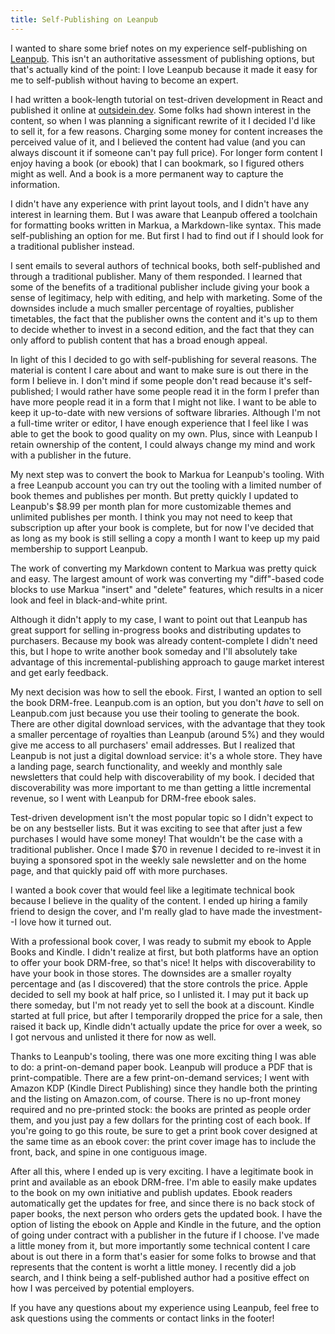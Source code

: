 ```yaml
---
title: Self-Publishing on Leanpub
---
```


I wanted to share some brief notes on my experience self-publishing on [Leanpub](https://leanpub.com). This isn't an authoritative assessment of publishing options, but that's actually kind of the point: I love Leanpub because it made it easy for me to self-publish without having to become an expert.

I had written a book-length tutorial on test-driven development in React and published it online at [outsidein.dev](https://outsidein.dev/). Some folks had shown interest in the content, so when I was planning a significant rewrite of it I decided I'd like to sell it, for a few reasons. Charging some money for content increases the perceived value of it, and I believed the content had value (and you can always discount it if someone can't pay full price). For longer form content I enjoy having a book (or ebook) that I can bookmark, so I figured others might as well. And a book is a more permanent way to capture the information.

I didn't have any experience with print layout tools, and I didn't have any interest in learning them. But I was aware that Leanpub offered a toolchain for formatting books written in Markua, a Markdown-like syntax. This made self-publishing an option for me. But first I had to find out if I should look for a traditional publisher instead.

I sent emails to several authors of technical books, both self-published and through a traditional publisher. Many of them responded. I learned that some of the benefits of a traditional publisher include giving your book a sense of legitimacy, help with editing, and help with marketing. Some of the downsides include a much smaller percentage of royalties, publisher timetables, the fact that the publisher owns the content and it's up to them to decide whether to invest in a second edition, and the fact that they can only afford to publish content that has a broad enough appeal.

In light of this I decided to go with self-publishing for several reasons. The material is content I care about and want to make sure is out there in the form I believe in. I don't mind if some people don't read because it's self-published; I would rather have some people read it in the form I prefer than have more people read it in a form that I might not like. I want to be able to keep it up-to-date with new versions of software libraries. Although I'm not a full-time writer or editor, I have enough experience that I feel like I was able to get the book to good quality on my own. Plus, since with Leanpub I retain ownership of the content, I could always change my mind and work with a publisher in the future.

My next step was to convert the book to Markua for Leanpub's tooling. With a free Leanpub account you can try out the tooling with a limited number of book themes and publishes per month. But pretty quickly I updated to Leanpub's $8.99 per month plan for more customizable themes and unlimited publishes per month. I think you may not need to keep that subscription up after your book is complete, but for now I've decided that as long as my book is still selling a copy a month I want to keep up my paid membership to support Leanpub.

The work of converting my Markdown content to Markua was pretty quick and easy. The largest amount of work was converting my "diff"-based code blocks to use Markua "insert" and "delete" features, which results in a nicer look and feel in black-and-white print.

Although it didn't apply to my case, I want to point out that Leanpub has great support for selling in-progress books and distributing updates to purchasers. Because my book was already content-complete I didn't need this, but I hope to write another book someday and I'll absolutely take advantage of this incremental-publishing approach to gauge market interest and get early feedback.

My next decision was how to sell the ebook. First, I wanted an option to sell the book DRM-free. Leanpub.com is an option, but you don't *have* to sell on Leanpub.com just because you use their tooling to generate the book. There are other digital download services, with the advantage that they took a smaller percentage of royalties than Leanpub (around 5%) and they would give me access to all purchasers' email addresses. But I realized that Leanpub is not just a digital download service: it's a whole store. They have a landing page, search functionality, and weekly and monthly sale newsletters that could help with discoverability of my book. I decided that discoverability was more important to me than getting a little incremental revenue, so I went with Leanpub for DRM-free ebook sales.

Test-driven development isn't the most popular topic so I didn't expect to be on any bestseller lists. But it was exciting to see that after just a few purchases I would have some money! That wouldn't be the case with a traditional publisher. Once I made $70 in revenue I decided to re-invest it in buying a sponsored spot in the weekly sale newsletter and on the home page, and that quickly paid off with more purchases.

I wanted a book cover that would feel like a legitimate technical book because I believe in the quality of the content. I ended up hiring a family friend to design the cover, and I'm really glad to have made the investment--I love how it turned out.

With a professional book cover, I was ready to submit my ebook to Apple Books and Kindle. I didn't realize at first, but both platforms have an option to offer your book DRM-free, so that's nice! It helps with discoverability to have your book in those stores. The downsides are a smaller royalty percentage and (as I discovered) that the store controls the price. Apple decided to sell my book at half price, so I unlisted it. I may put it back up there someday, but I'm not ready yet to sell the book at a discount. Kindle started at full price, but after I temporarily dropped the price for a sale, then raised it back up, Kindle didn't actually update the price for over a week, so I got nervous and unlisted it there for now as well.

Thanks to Leanpub's tooling, there was one more exciting thing I was able to do: a print-on-demand paper book. Leanpub will produce a PDF that is print-compatible. There are a few print-on-demand services; I went with Amazon KDP (Kindle Direct Publishing) since they handle both the printing and the listing on Amazon.com, of course. There is no up-front money required and no pre-printed stock: the books are printed as people order them, and you just pay a few dollars for the printing cost of each book. If you're going to go this route, be sure to get a print book cover designed at the same time as an ebook cover: the print cover image has to include the front, back, and spine in one contiguous image.

After all this, where I ended up is very exciting. I have a legitimate book in print and available as an ebook DRM-free. I'm able to easily make updates to the book on my own initiative and publish updates. Ebook readers automatically get the updates for free, and since there is no back stock of paper books, the next person who orders gets the updated book. I have the option of listing the ebook on Apple and Kindle in the future, and the option of going under contract with a publisher in the future if I choose. I've made a little money from it, but more importantly some technical content I care about is out there in a form that's easier for some folks to browse and that represents that the content is worht a little money. I recently did a job search, and I think being a self-published author had a positive effect on how I was perceived by potential employers.

If you have any questions about my experience using Leanpub, feel free to ask questions using the comments or contact links in the footer!
